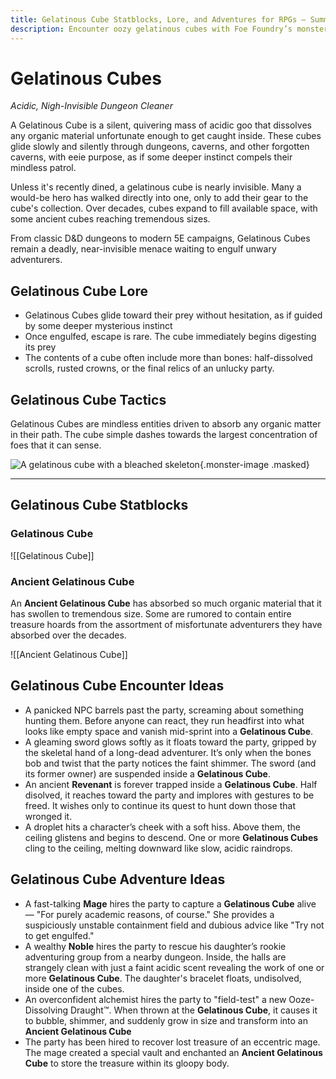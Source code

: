 ```yaml
---
title: Gelatinous Cube Statblocks, Lore, and Adventures for RPGs – Summoned with Foe Foundry
description: Encounter oozy gelatinous cubes with Foe Foundry’s monster generator. Discover complete statblocks, lore, encounters, and adventure hooks for your fantasy RPG campaigns.
---
```


# Gelatinous Cubes

*Acidic, Nigh-Invisible Dungeon Cleaner*

A Gelatinous Cube is a silent, quivering mass of acidic goo that dissolves any organic material unfortunate enough to get caught inside. These cubes glide slowly and silently through dungeons, caverns, and other forgotten caverns, with eeie purpose, as if some deeper instinct compels their mindless patrol.

Unless it's recently dined, a gelatinous cube is nearly invisible. Many a would-be hero has walked directly into one, only to add their gear to the cube's collection. Over decades, cubes expand to fill available space, with some ancient cubes reaching tremendous sizes.

From classic D&D dungeons to modern 5E campaigns, Gelatinous Cubes remain a deadly, near-invisible menace waiting to engulf unwary adventurers.

## Gelatinous Cube Lore

- Gelatinous Cubes glide toward their prey without hesitation, as if guided by some deeper mysterious instinct
- Once engulfed, escape is rare. The cube immediately begins digesting its prey
- The contents of a cube often include more than bones: half-dissolved scrolls, rusted crowns, or the final relics of an unlucky party.

## Gelatinous Cube Tactics

Gelatinous Cubes are mindless entities driven to absorb any organic matter in their path. The cube simple dashes towards the largest concentration of foes that it can sense.

![A gelatinous cube with a bleached skeleton](../img/gelatinous-cube.tif){.monster-image .masked}

---

## Gelatinous Cube Statblocks

### Gelatinous Cube

![[Gelatinous Cube]]

### Ancient Gelatinous Cube

An **Ancient Gelatinous Cube** has absorbed so much organic material that it has swollen to tremendous size. Some are rumored to contain entire treasure hoards from the assortment of misfortunate adventurers they have absorbed over the decades.

![[Ancient Gelatinous Cube]]

## Gelatinous Cube Encounter Ideas

- A panicked NPC barrels past the party, screaming about something hunting them. Before anyone can react, they run headfirst into what looks like empty space and vanish mid-sprint into a **Gelatinous Cube**.
- A gleaming sword glows softly as it floats toward the party, gripped by the skeletal hand of a long-dead adventurer. It’s only when the bones bob and twist that the party notices the faint shimmer. The sword (and its former owner) are suspended inside a **Gelatinous Cube**.
- An ancient **Revenant** is forever trapped inside a **Gelatinous Cube**. Half disolved, it reaches toward the party and implores with gestures to be freed. It wishes only to continue its quest to hunt down those that wronged it.
- A droplet hits a character’s cheek with a soft hiss. Above them, the ceiling glistens and begins to descend. One or more **Gelatinous Cubes** cling to the ceiling, melting downward like slow, acidic raindrops.

## Gelatinous Cube Adventure Ideas

- A fast-talking **Mage** hires the party to capture a **Gelatinous Cube** alive — "For purely academic reasons, of course." She provides a suspiciously unstable containment field and dubious advice like "Try not to get engulfed."
- A wealthy **Noble** hires the party to rescue his daughter’s rookie adventuring group from a nearby dungeon. Inside, the halls are strangely clean with just a faint acidic scent revealing the work of one or more **Gelatinous Cube**. The daughter's bracelet floats, undisolved, inside one of the cubes.
- An overconfident alchemist hires the party to "field-test" a new Ooze-Dissolving Draught™. When thrown at the **Gelatinous Cube**, it causes it to bubble, shimmer, and suddenly grow in size and transform into an **Ancient Gelatinous Cube**
- The party has been hired to recover lost treasure of an eccentric mage. The mage created a special vault and enchanted an **Ancient Gelatinous Cube** to store the treasure within its gloopy body.